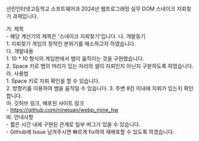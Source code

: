 선린인터넷고등학교 소프트웨어과 2024년 웹프로그래밍 실무 DOM 스네이크 지뢰찾기 과제입니다.   
  
가. 제목  
    - 해당 계산기의 제목은 '스네이크 지뢰찾기'입니다.
나. 개발동기  
    1. 지뢰찾기 게임의 정적인 분위기를 해소하고자 하였습니다.  
다. 개발내용  
    1. 10 * 10 형식의 게임판에서 뱀이 움직이는 것을 구현했습니다.  
    2. Space 키로 뱀의 머리가 있는 자리의 셀이 지뢰인지 아닌지 구분하도록 하였습니다.  
라. 사용법  
    1. Space 키로 지뢰 확인을 할 수 있습니다.  
    2. 방향키를 이용하여 뱀을 움직일 수 있습니다.
    3. 주변 8칸 이내에 지뢰가 있는지 확인합니다.  
마. 깃허브 링크, 배포된 사이트 링크  
    - https://github.com/ninejuan/webp_mine_hw  
바. 안내사항  
    - 짧은 시간 내에 구현된 관계로 일부 버그가 있을 수 있습니다.  
    - Github에 Issue 남겨주시면 빠르게 fix하여 재배포할 수 있도록 하겠습니다.  